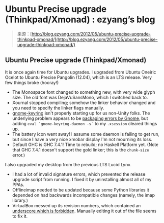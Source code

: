<!--yml
category: 未分类
date: 2024-07-01 18:17:30
-->

# Ubuntu Precise upgrade (Thinkpad/Xmonad) : ezyang’s blog

> 来源：[http://blog.ezyang.com/2012/05/ubuntu-precise-upgrade-thinkpad-xmonad/](http://blog.ezyang.com/2012/05/ubuntu-precise-upgrade-thinkpad-xmonad/)

## Ubuntu Precise upgrade (Thinkpad/Xmonad)

It is once again time for Ubuntu upgrades. I upgraded from Ubuntu Oneiric Ocelot to Ubuntu Precise Pangolin (12.04), which is an LTS release. Very few things broke (hooray!)

*   The Monospace font changed to something new, with very wide glyph size. The old font was DejaVuSansMono, which I switched back to.
*   Xournal stopped compiling; somehow the linker behavior changed and you need to specify the linker flags manually.
*   [gnome-keyring](https://bugs.launchpad.net/ubuntu/+source/gnome-keyring/+bug/932177) isn't properly starting up for us non-Unity folks. The underlying problem appears to be [packaging errors by Gnome](http://lists.debian.org/debian-lint-maint/2009/07/msg00129.html), but adding `` eval `gnome-keyring-daemon -s` `` to my `.xsession` cleared things up.
*   The battery icon went away! I assume some daemon is failing to get run, but since I have a very nice xmobar display I'm not mourning its loss.
*   Default GHC is GHC 7.4.1! Time to rebuild; no Haskell Platform yet. (Note that GHC 7.4.1 doesn't support the gold linker; this is the `chunk-size` error.)

I also upgraded my desktop from the previous LTS Lucid Lynx.

*   I had a lot of invalid signature errors, which prevented the release upgrade script from running. I fixed it by uninstalling almost all of my PPAs.
*   Offlineimap needed to be updated because some Python libraries it depended on had backwards incompatible changes (namely, the imap library.)
*   VirtualBox messed up its revision numbers, which contained an [underscore which is forbidden](https://bugs.launchpad.net/ubuntu/+source/dpkg/+bug/613018). Manually editing it out of the file seems to fix it.